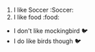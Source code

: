 1. I like Soccer :Soccer:
2. I like food :food:

* I don't like mockingbird :bird:
* I do like birds though :bird:
